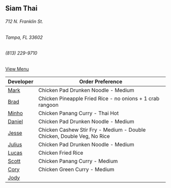 ## Siam Thai
###### 712 N. Franklin St.
###### Tampa, FL 33602
###### (813) 229-9710

[View Menu](http://www.si-am-thairestaurant.com/lunch-menu/)



Developer                                           | Order Preference
----------------------------------------------------|---------------------
[Mark](http://github.com/mark-smithtb)              | Chicken Pad Drunken Noodle - Medium
[Brad](https://github.com/bradreed)                 | Chicken Pineapple Fried Rice - no onions + 1 crab rangoon
[Minho](https://github.com/minhochoi)               | Chicken Panang Curry - Thai Hot
[Daniel](https://github.come/dtartaglia)            | Chicken Pad Drunken Noodle - Medium
[Jesse](https://github.com/jessecurry)              | Chicken Cashew Stir Fry - Medium - Double Chicken, Double Veg, No Rice
[Julius](https://github.com/)                       | Chicken Pad Drunken Noodle - Medium
[Lucas](https://github.com/)                        | Chicken Fried Rice
[Scott](https://github.com/)                        | Chicken Panang Curry - Medium
[Cory](https://github.com/khaladin)                 | Chicken Green Curry - Medium
[Jody]()                                            | 
